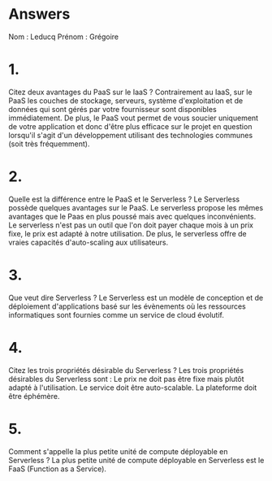 # Answers

Nom : Leducq
Prénom : Grégoire

# 1.
Citez deux avantages du PaaS sur le IaaS ?
Contrairement au IaaS, sur le PaaS les couches de stockage, serveurs, système d'exploitation et de données qui sont gérés par votre fournisseur sont disponibles immédiatement.
De plus, le PaaS vout permet de vous soucier uniquement de votre application et donc d'être plus efficace sur le projet en question lorsqu'il s'agit d'un développement utilisant des technologies communes (soit très fréquemment).

# 2.
Quelle est la différence entre le PaaS et le Serverless ?
Le Serverless possède quelques avantages sur le PaaS. Le serverless propose les mêmes avantages que le Paas en plus poussé mais avec quelques inconvénients. Le serverless n'est pas un outil que l'on doit payer chaque mois à un prix fixe, le prix est adapté à notre utilisation. De plus, le serverless offre de vraies capacités d'auto-scaling aux utilisateurs.

# 3.
Que veut dire Serverless ?
Le Serverless est un modèle de conception et de déploiement d'applications basé sur les évènements où les ressources informatiques sont fournies comme un service de cloud évolutif.

# 4.
Citez les trois propriétés désirable du Serverless ?
Les trois propriétés désirables du Serverless sont :
Le prix ne doit pas être fixe mais plutôt adapté à l'utilisation.
Le service doit être auto-scalable.
La plateforme doit être éphémère.

# 5.
Comment s'appelle la plus petite unité de compute déployable en Serverless ?
La plus petite unité de compute déployable en Serverless est le FaaS (Function as a Service).
